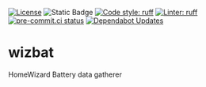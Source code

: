 [![License](https://img.shields.io/github/license/mausy5043/wizwtr)](LICENSE)
![Static Badge](https://img.shields.io/badge/release-rolling-lightgreen)
[![Code style: ruff](https://img.shields.io/badge/code%20style-ruff-008800.svg)](https://github.com/astral-sh/ruff)
[![Linter: ruff](https://img.shields.io/badge/linter-ruff-008800.svg)](https://github.com/astral-sh/ruff)
[![pre-commit.ci status](https://results.pre-commit.ci/badge/github/Mausy5043/wizwtr/master.svg)](https://results.pre-commit.ci/latest/github/Mausy5043/wizwtr/master)
[![Dependabot Updates](https://github.com/Mausy5043/wizwtr/actions/workflows/dependabot/dependabot-updates/badge.svg)](https://github.com/Mausy5043/wizwtr/actions/workflows/dependabot/dependabot-updates)

# wizbat
HomeWizard Battery data gatherer
